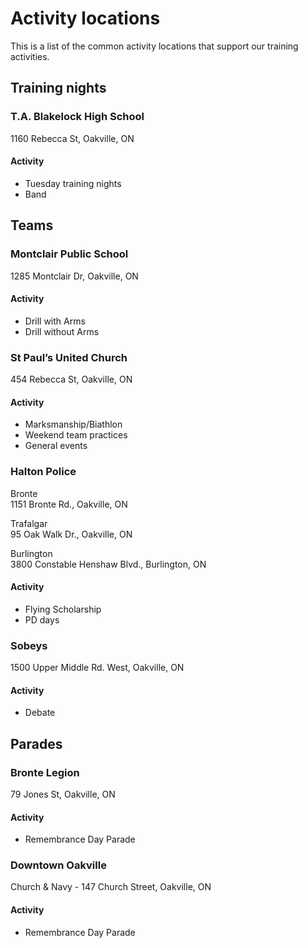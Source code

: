# Activity locations

This is a list of the common activity locations that support our training activities.

## Training nights

### T.A. Blakelock High School

1160 Rebecca St, Oakville, ON

#### Activity

* Tuesday training nights
* Band

## Teams

### Montclair Public School

1285 Montclair Dr, Oakville, ON

#### Activity

* Drill with Arms
* Drill without Arms

### St Paul’s United Church

454 Rebecca St, Oakville, ON

#### Activity

* Marksmanship/Biathlon
* Weekend team practices
* General events

### Halton Police

Bronte  
1151 Bronte Rd., Oakville, ON

Trafalgar  
95 Oak Walk Dr., Oakville, ON

Burlington  
3800 Constable Henshaw Blvd., Burlington, ON

#### Activity

* Flying Scholarship
* PD days

### Sobeys

1500 Upper Middle Rd. West, Oakville, ON

#### Activity

* Debate

## Parades

### Bronte Legion

79 Jones St, Oakville, ON

#### Activity

* Remembrance Day Parade

### Downtown Oakville

Church & Navy - 147 Church Street, Oakville, ON

#### Activity

* Remembrance Day Parade

